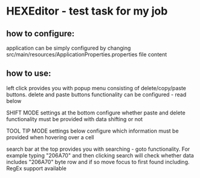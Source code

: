 # HEXEditor - test task for my job

## how to configure:

application can be simply configured by changing src/main/resources/ApplicationProperties.properties file content

## how to use:

left click provides you with popup menu consisting of delete/copy/paste buttons. delete and paste buttons functionality
can be configured - read below

SHIFT MODE settings at the bottom configure whether paste and delete functionality must be provided with data shifting
or not

TOOL TIP MODE settings below configure which information must be provided when hovering over a cell

search bar at the top provides you with searching - goto functionality. For example typing "206A70" and then clicking
search will check whether data includes "206A70" byte row and if so move focus to first found including. RegEx support
available
